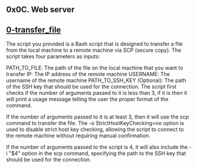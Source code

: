 ## 0x0C. Web server

## [0-transfer_file](./0-transfer_file)

The script you provided is a Bash script that is designed to transfer a file from the local machine to a remote machine via SCP (secure copy). The script takes four parameters as inputs:

PATH_TO_FILE: The path of the file on the local machine that you want to transfer
IP: The IP address of the remote machine
USERNAME: The username of the remote machine
PATH_TO_SSH_KEY (Optional): The path of the SSH key that should be used for the connection.
The script first checks if the number of arguments passed to it is less than 3, if it is then it will print a usage message telling the user the proper format of the command.

If the number of arguments passed to it is at least 3, then it will use the scp command to transfer the file. The -o StrictHostKeyChecking=no option is used to disable strict host key checking, allowing the script to connect to the remote machine without requiring manual confirmation.

If the number of arguments passed to the script is 4, it will also include the -i "$4" option in the scp command, specifying the path to the SSH key that should be used for the connection.

##
